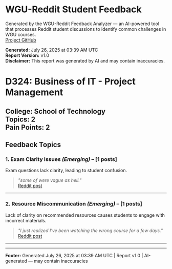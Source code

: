 # WGU-Reddit Student Feedback

Generated by the WGU-Reddit Feedback Analyzer — an AI-powered tool that processes Reddit student discussions to identify common challenges in WGU courses.  
[Project GitHub](https://wgudataninja.github.io/wgu-reddit-monitoring-pipeline/)

**Generated:** July 26, 2025 at 03:39 AM UTC  
**Report Version:** v1.0  
**Disclaimer:** This report was generated by AI and may contain inaccuracies.  
# D324: Business of IT - Project Management
**College:** School of Technology  
**Topics:** 2  
**Pain Points:** 2  
---
## Feedback Topics
### 1. Exam Clarity Issues _(Emerging)_ – [1 posts]
Exam questions lack clarity, leading to student confusion.  
> _"some of were vague as hell."_  
> [Reddit post](https://reddit.com/comments/191qzx8)  
---
### 2. Resource Miscommunication _(Emerging)_ – [1 posts]
Lack of clarity on recommended resources causes students to engage with incorrect materials.  
> _"I just realized I've been watching the wrong course for a few days."_  
> [Reddit post](https://reddit.com/comments/1cfjare)  
---
---
**Footer:** Generated July 26, 2025 at 03:39 AM UTC | Report v1.0 | AI-generated — may contain inaccuracies  